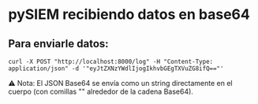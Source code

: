 # pySIEM recibiendo datos en base64

## Para enviarle datos:

```
curl -X POST "http://localhost:8000/log" -H "Content-Type: application/json" -d '"eyJtZXNzYWdlIjogIkhvbGEgTXVuZG8ifQ=="'
```

⚠️ Nota: El JSON Base64 se envía como un string directamente en el cuerpo (con comillas "" alrededor de la cadena Base64).
